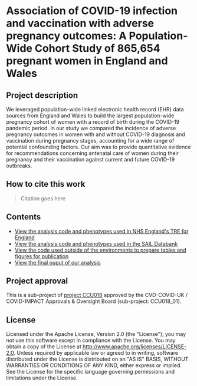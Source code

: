 # Association of COVID-19 infection and vaccination with adverse pregnancy outcomes: A Population-Wide Cohort Study of 865,654 pregnant women in England and Wales

## Project description
We leveraged population-wide linked electronic health record (EHR) data sources from England and Wales to build the largest population-wide pregnancy cohort of women with a record of birth during the COVID-19 pandemic period. In our study we compared the incidence of adverse pregnancy outcomes in women with and without COVID-19 diagnosis and vaccination during pregnancy stages, accounting for a wide range of potential confounding factors. Our aim was to provide quantitative evidence for recommendations concerning antenatal care of women during their pregnancy and their vaccination against current and future COVID-19 outbreaks.

## How to cite this work
> Citation goes here

## Contents

* [View the analysis code and phenotypes used in NHS England's TRE for England](https://github.com/BHFDSC/CCU018_01/tree/main/england)
* [View the analysis code and phenotypes used in the SAIL Databank](https://github.com/BHFDSC/CCU018_01/tree/main/wales)
* [View the code used outside of the environments to prepare tables and figures for publication](https://github.com/BHFDSC/CCU018_01/tree/main/outside)
* [View the final ouput of our analysis](https://github.com/BHFDSC/CCU018_01/tree/main/outside/output)

## Project approval

This is a sub-project of [project CCU018](https://github.com/BHFDSC/CCU018) approved by the CVD-COVID-UK / COVID-IMPACT Approvals & Oversight Board (sub-project: CCU018_01).

## License

Licensed under the Apache License, Version 2.0 (the "License"); you may not use this software except in compliance with the License. You may obtain a copy of the License at http://www.apache.org/licenses/LICENSE-2.0. Unless required by applicable law or agreed to in writing, software distributed under the License is distributed on an "AS IS" BASIS, WITHOUT WARRANTIES OR CONDITIONS OF ANY KIND, either express or implied. See the License for the specific language governing permissions and limitations under the License.
